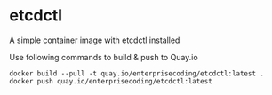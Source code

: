 # etcdctl

A simple container image with etcdctl installed

Use following commands to build & push to Quay.io
```
docker build --pull -t quay.io/enterprisecoding/etcdctl:latest .
docker push quay.io/enterprisecoding/etcdctl:latest
```